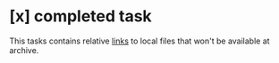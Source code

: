 # [x] completed task
This tasks contains relative [links](./custom.files/some.log) to local files that won't be available at archive. 
